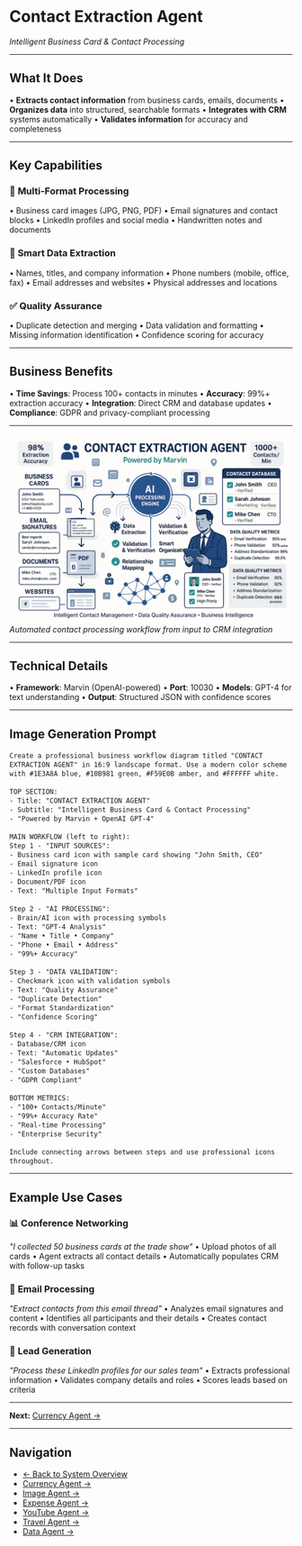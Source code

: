 # Contact Extraction Agent
*Intelligent Business Card & Contact Processing*

---

## What It Does

• **Extracts contact information** from business cards, emails, documents
• **Organizes data** into structured, searchable formats
• **Integrates with CRM** systems automatically
• **Validates information** for accuracy and completeness

---

## Key Capabilities

### 📱 **Multi-Format Processing**
• Business card images (JPG, PNG, PDF)
• Email signatures and contact blocks
• LinkedIn profiles and social media
• Handwritten notes and documents

### 🧠 **Smart Data Extraction**
• Names, titles, and company information
• Phone numbers (mobile, office, fax)
• Email addresses and websites
• Physical addresses and locations

### ✅ **Quality Assurance**
• Duplicate detection and merging
• Data validation and formatting
• Missing information identification
• Confidence scoring for accuracy

---

## Business Benefits

• **Time Savings**: Process 100+ contacts in minutes
• **Accuracy**: 99%+ extraction accuracy
• **Integration**: Direct CRM and database updates
• **Compliance**: GDPR and privacy-compliant processing

---

![Contact Agent](../assets/contactagent.png)
*Automated contact processing workflow from input to CRM integration*

---

## Technical Details

• **Framework**: Marvin (OpenAI-powered)
• **Port**: 10030
• **Models**: GPT-4 for text understanding
• **Output**: Structured JSON with confidence scores

---

## Image Generation Prompt
```
Create a professional business workflow diagram titled "CONTACT EXTRACTION AGENT" in 16:9 landscape format. Use a modern color scheme with #1E3A8A blue, #10B981 green, #F59E0B amber, and #FFFFFF white.

TOP SECTION:
- Title: "CONTACT EXTRACTION AGENT"
- Subtitle: "Intelligent Business Card & Contact Processing"
- "Powered by Marvin + OpenAI GPT-4"

MAIN WORKFLOW (left to right):
Step 1 - "INPUT SOURCES":
- Business card icon with sample card showing "John Smith, CEO"
- Email signature icon
- LinkedIn profile icon
- Document/PDF icon
- Text: "Multiple Input Formats"

Step 2 - "AI PROCESSING":
- Brain/AI icon with processing symbols
- Text: "GPT-4 Analysis"
- "Name • Title • Company"
- "Phone • Email • Address"
- "99%+ Accuracy"

Step 3 - "DATA VALIDATION":
- Checkmark icon with validation symbols
- Text: "Quality Assurance"
- "Duplicate Detection"
- "Format Standardization"
- "Confidence Scoring"

Step 4 - "CRM INTEGRATION":
- Database/CRM icon
- Text: "Automatic Updates"
- "Salesforce • HubSpot"
- "Custom Databases"
- "GDPR Compliant"

BOTTOM METRICS:
- "100+ Contacts/Minute"
- "99%+ Accuracy Rate"
- "Real-time Processing"
- "Enterprise Security"

Include connecting arrows between steps and use professional icons throughout.
```

---

## Example Use Cases

### 📊 **Conference Networking**
*"I collected 50 business cards at the trade show"*
• Upload photos of all cards
• Agent extracts all contact details
• Automatically populates CRM with follow-up tasks

### 📧 **Email Processing**
*"Extract contacts from this email thread"*
• Analyzes email signatures and content
• Identifies all participants and their details
• Creates contact records with conversation context

### 🏢 **Lead Generation**
*"Process these LinkedIn profiles for our sales team"*
• Extracts professional information
• Validates company details and roles
• Scores leads based on criteria

---

**Next:** [Currency Agent →](currency-agent.md)

---

## Navigation
- [← Back to System Overview](../02-our-multi-agent-system.md)
- [Currency Agent →](currency-agent.md)
- [Image Agent →](image-agent.md)
- [Expense Agent →](expense-agent.md)
- [YouTube Agent →](youtube-agent.md)
- [Travel Agent →](travel-agent.md)
- [Data Agent →](data-agent.md) 